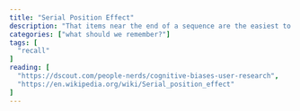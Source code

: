 ```yaml
---
title: "Serial Position Effect"
description: "That items near the end of a sequence are the easiest to recall, followed by the items at the beginning of a sequence; items in the middle are the least likely to be remembered."
categories: ["what should we remember?"]
tags: [
  "recall"
]
reading: [
  "https://dscout.com/people-nerds/cognitive-biases-user-research",
  "https://en.wikipedia.org/wiki/Serial_position_effect"
]
---
```


